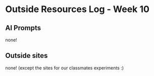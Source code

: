 # Outside Resources Log - Week 10

## AI Prompts
none!

## Outside sites
none! (except the sites for our classmates experiments :)